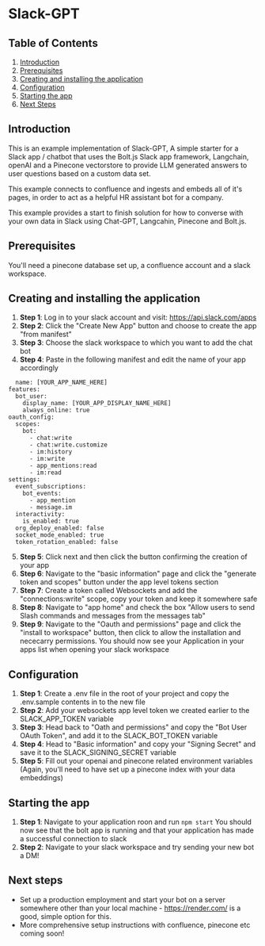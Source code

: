 # Slack-GPT

## Table of Contents

1. [Introduction](#introduction)
2. [Prerequisites](#prerequisites)
3. [Creating and installing the application](#creating-and-installing-the-application)
4. [Configuration](#configuration)
5. [Starting the app](#starting-the-app)
6. [Next Steps](#next-steps)

## Introduction

This is an example implementation of Slack-GPT, A simple starter for a Slack app / chatbot that uses the Bolt.js Slack app framework, Langchain, openAI and a Pinecone vectorstore to provide LLM generated answers to user questions based on a custom data set.

This example connects to confluence and ingests and embeds all of it's pages, in order to act as a helpful HR assistant bot for a company.

This example provides a start to finish solution for how to converse with your own data in Slack using Chat-GPT, Langcahin, Pinecone and Bolt.js.

## Prerequisites

You'll need a pinecone database set up, a confluence account and a slack workspace.

## Creating and installing the application

1. **Step 1**: Log in to your slack account and visit: https://api.slack.com/apps
2. **Step 2**: Click the "Create New App" button and choose to create the app "from manifest"
3. **Step 3**: Choose the slack workspace to which you want to add the chat bot
4. **Step 4**: Paste in the following manifest and edit the name of your app accordingly

```display_information:
  name: [YOUR_APP_NAME_HERE]
features:
  bot_user:
    display_name: [YOUR_APP_DISPLAY_NAME_HERE]
    always_online: true
oauth_config:
  scopes:
    bot:
      - chat:write
      - chat:write.customize
      - im:history
      - im:write
      - app_mentions:read
      - im:read
settings:
  event_subscriptions:
    bot_events:
      - app_mention
      - message.im
  interactivity:
    is_enabled: true
  org_deploy_enabled: false
  socket_mode_enabled: true
  token_rotation_enabled: false
```

5. **Step 5**: Click next and then click the button confirming the creation of your app
6. **Step 6**: Navigate to the "basic information" page and click the "generate token and scopes" button under the app level tokens section
7. **Step 7**: Create a token called Websockets and add the "connections:write" scope, copy your token and keep it somewhere safe
8. **Step 8**: Navigate to "app home" and check the box "Allow users to send Slash commands and messages from the messages tab"
9. **Step 9**: Navigate to the "Oauth and permissions" page and click the "install to workspace" button, then click to allow the installation and nececarry permissions. You should now see your Application in your apps list when opening your slack workspace

## Configuration

1. **Step 1**: Create a .env file in the root of your project and copy the .env.sample contents in to the new file
2. **Step 2**: Add your websockets app level token we created earlier to the SLACK_APP_TOKEN variable
3. **Step 3**: Head back to "Oath and permissions" and copy the "Bot User OAuth Token", and add it to the SLACK_BOT_TOKEN variable
4. **Step 4**: Head to "Basic information" and copy your "Signing Secret" and save it to the SLACK_SIGNING_SECRET variable
5. **Step 5**: Fill out your openai and pinecone related environment variables (Again, you'll need to have set up a pinecone index with your data embeddings)

## Starting the app

1. **Step 1**: Navigate to your application roon and run `npm start`
   You should now see that the bolt app is running and that your application has made a successful connection to slack
1. **Step 2**: Navigate to your slack workspace and try sending your new bot a DM!

## Next steps

- Set up a production employment and start your bot on a server somewhere other than your local machine - https://render.com/ is a good, simple option for this.
- More comprehensive setup instructions with confluence, pinecone etc coming soon!

